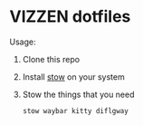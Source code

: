 # VIZZEN dotfiles

Usage:

1. Clone this repo
2. Install [stow](https://repology.org/project/stow/versions) on your system
3. Stow the things that you need

   `stow waybar kitty diflgway`
